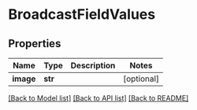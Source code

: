 # BroadcastFieldValues

## Properties
Name | Type | Description | Notes
------------ | ------------- | ------------- | -------------
**image** | **str** |  | [optional] 

[[Back to Model list]](../README.md#documentation-for-models) [[Back to API list]](../README.md#documentation-for-api-endpoints) [[Back to README]](../README.md)


